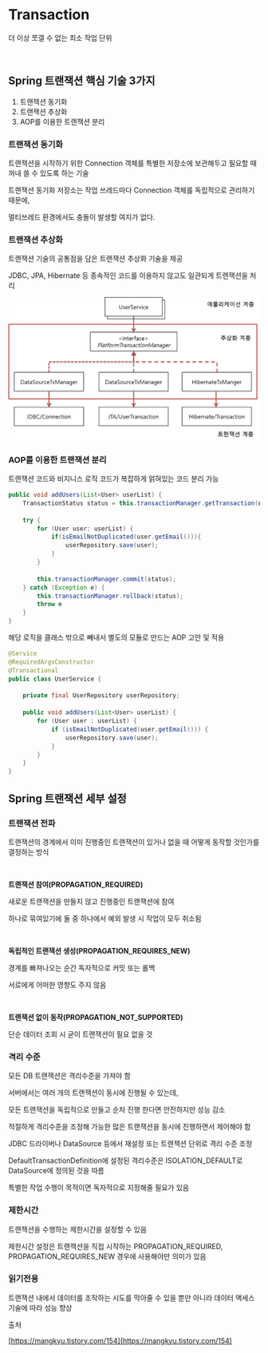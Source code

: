 # Transaction

더 이상 쪼갤 수 없는 최소 작업 단위

<br>

## Spring 트랜잭션 핵심 기술 3가지

1. 트랜잭션 동기화
2. 트랜잭션 추상화
3. AOP를 이용한 트랜잭션 분리

### 트랜잭션 동기화

트랜잭션을 시작하기 위한 Connection 객체를 특별한 저장소에 보관해두고 필요할 때 꺼내 쓸 수 있도록 하는 기술

트랜잭션 동기화 저장소는 작업 쓰레드마다 Connection 객체를 독립적으로 관리하기 때문에,

멀티쓰레드 환경에서도 충돌이 발생할 여지가 없다.

### 트랜잭션 추상화

트랜잭션 기술의 공통점을 담은 트랜잭션 추상화 기술을 제공

JDBC, JPA, Hibernate 등 종속적인 코드를 이용하지 않고도 일관되게 트랜잭션을 처리

![image.png](/spring/img/image3.png)

### AOP를 이용한 트랜잭션 분리

트랜잭션 코드와 비지니스 로직 코드가 복잡하게 얽혀있는 코드 분리 가능

```java
public void addUsers(List<User> userList) {
	TransactionStatus status = this.transactionManager.getTransaction(new DefaultTransactionDefinition());
	
	try {
		for (User user: userList) {
			if(isEmailNotDuplicated(user.getEmail())){
				userRepository.save(user);
			}
		}

		this.transactionManager.commit(status);
	} catch (Exception e) {
		this.transactionManager.rollback(status);
		throw e
	}
}
```

해당 로직을 클래스 밖으로 빼내서 별도의 모듈로 만드는 AOP 고안 및 적용

```java
@Service
@RequiredArgsConstructor
@Transactional
public class UserService {

    private final UserRepository userRepository;

    public void addUsers(List<User> userList) {
        for (User user : userList) {
            if (isEmailNotDuplicated(user.getEmail())) {
                userRepository.save(user);
            }
        }
    }
}
```

## Spring 트랜잭션 세부 설정

### 트랜잭션 전파

트랜잭션의 경계에서 이미 진행중인 트랜잭션이 있거나 없을 때 어떻게 동작할 것인가를 결정하는 방식

<br>

**트랜잭션 참여(PROPAGATION_REQUIRED)**

새로운 트랜잭션을 만들지 않고 진행중인 트랜잭션에 참여

하나로 묶여있기에 둘 중 하나에서 예외 발생 시 작업이 모두 취소됨

<br>

**독립적인 트랜잭션 생성(PROPAGATION_REQUIRES_NEW)**

경계를 빠져나오는 순간 독자적으로 커밋 또는 롤백

서로에게 어떠한 영향도 주지 않음

<br>

**트랜잭션 없이 동작(PROPAGATION_NOT_SUPPORTED)**

단순 데이터 조회 시 굳이 트랜잭션이 필요 없을 것

### 격리 수준

모든 DB 트랜잭션은 격리수준을 가져야 함

서버에서는 여러 개의 트랜잭션이 동시에 진행될 수 있는데,

모든 트랜잭션을 독립적으로 만들고 순차 진행 한다면 안전하지만 성능 감소

적절하게 격리수준을 조정해 가능한 많은 트랜잭션을 동시에 진행하면서 제어해야 함

JDBC 드라이버나 DataSource 등에서 재설정 또는 트랜잭션 단위로 격리 수준 조정

DefaultTransactionDefinition에 설정된 격리수준은 ISOLATION_DEFAULT로 DataSource에 정의된 것을 따름

특별한 작업 수행이 목적이면 독자적으로 지정해줄 필요가 있음

### 제한시간

트랜잭션을 수행하는 제한시간을 설정할 수 있음

제한시간 설정은 트랜잭션을 직접 시작하는 PROPAGATION_REQUIRED, PROPAGATION_REQUIRES_NEW 경우에 사용해야만 의미가 있음

### 읽기전용

트랜잭션 내에서 데이터를 조작하는 시도를 막아줄 수 있을 뿐만 아니라 데이터 액세스 기술에 따라 성능 향상

출처

[https://mangkyu.tistory.com/154](https://mangkyu.tistory.com/154)